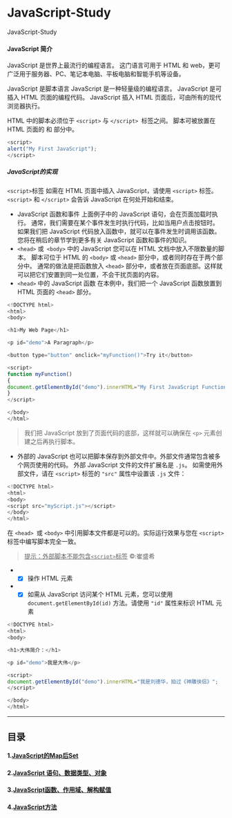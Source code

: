 # JavaScript-Study
JavaScript-Study

#### JavaScript 简介
 JavaScript 是世界上最流行的编程语言。
这门语言可用于 HTML 和 web，更可广泛用于服务器、PC、笔记本电脑、平板电脑和智能手机等设备。

JavaScript 是脚本语言
JavaScript 是一种轻量级的编程语言。
JavaScript 是可插入 HTML 页面的编程代码。
JavaScript 插入 HTML 页面后，可由所有的现代浏览器执行。

HTML 中的脚本必须位于 `<script>` 与 `</script> `标签之间。
脚本可被放置在 HTML 页面的 <body> 和 <head> 部分中。
```JavaScript
<script>
alert("My First JavaScript");
</script>
```
##### JavaScript的实现
`<script>`标签
如需在 HTML 页面中插入 JavaScript，请使用 `<script>` 标签。
`<script>` 和 `</script>` 会告诉 JavaScript 在何处开始和结束。

+ JavaScript 函数和事件
上面例子中的 JavaScript 语句，会在页面加载时执行。
通常，我们需要在某个事件发生时执行代码，比如当用户点击按钮时。
如果我们把 JavaScript 代码放入函数中，就可以在事件发生时调用该函数。
您将在稍后的章节学到更多有关 JavaScript 函数和事件的知识。
+ `<head>` 或` <body>` 中的 JavaScript
您可以在 HTML 文档中放入不限数量的脚本。
脚本可位于 HTML 的 `<body>` 或 `<head>` 部分中，或者同时存在于两个部分中。
通常的做法是把函数放入 `<head>` 部分中，或者放在页面底部。这样就可以把它们安置到同一处位置，不会干扰页面的内容。
+ `<head>` 中的 JavaScript 函数
在本例中，我们把一个 JavaScript 函数放置到 HTML 页面的 `<head>` 部分。

```javascript
<!DOCTYPE html>
<html>
<body>

<h1>My Web Page</h1>

<p id="demo">A Paragraph</p>

<button type="button" onclick="myFunction()">Try it</button>

<script>
function myFunction()
{
document.getElementById("demo").innerHTML="My First JavaScript Function";
}
</script>

</body>
</html>
```
>我们把 JavaScript 放到了页面代码的底部，这样就可以确保在 `<p>` 元素创建之后再执行脚本。

+ 外部的 JavaScript
也可以把脚本保存到外部文件中。外部文件通常包含被多个网页使用的代码。
外部 JavaScript 文件的文件扩展名是 `.js`。
如需使用外部文件，请在 `<script>` 标签的 `"src"` 属性中设置该 `.js` 文件：

```javascript
<!DOCTYPE html>
<html>
<body>
<script src="myScript.js"></script>
</body>
</html>

```
在 `<head> `或 `<body>` 中引用脚本文件都是可以的。实际运行效果与您在 `<script>` 标签中编写脚本完全一致。
> <u>提示：外部脚本不能包含`<script>`标签</u>
&copy;:崔盛希


+ - [X] 操作 HTML 元素
+ - [X] 如需从 JavaScript 访问某个 HTML 元素，您可以使用 `document.getElementById(id)` 方法。请使用 `"id"` 属性来标识 HTML 元素

```javascript
<!DOCTYPE html>
<html>
<body>

<h1>大伟简介：</h1>

<p id="demo">我是大伟</p>

<script>
document.getElementById("demo").innerHTML="我是刘德华，拍过《神雕侠侣》";
</script>

</body>
</html>
```
---------------

## 目录
#### 1.[JavaScript的Map后Set](https://github.com/cuishengxi/JavaScript-Study/blob/master/JavaScript的Map后Set.md)
#### 2.[JavaScript 语句、数据类型、对象](https://github.com/cuishengxi/JavaScript-Study/blob/master/JavaScript%20语句、数据类型、对象.md)
#### 3.[JavaScript函数、作用域、解构赋值](https://github.com/cuishengxi/JavaScript-Study/blob/master/JavaScript函数、作用域、解构赋值.md)
#### 4.[JavaScript方法](https://github.com/cuishengxi/JavaScript-Study/blob/master/JavaScript方法.md)

